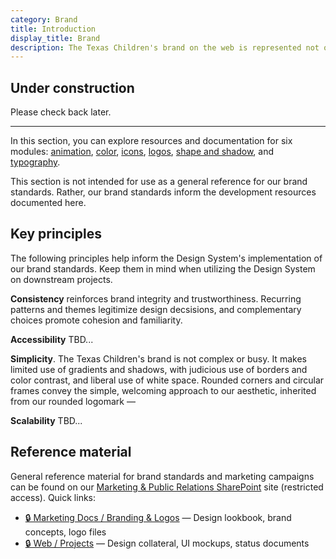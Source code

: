```yaml
---
category: Brand
title: Introduction
display_title: Brand
description: The Texas Children's brand on the web is represented not only through our logos and trademarks, but every design decision from color to typography, iconography to shape and shadow.
---
```


<tcds-icon icon="error" style="--tcds-icon-size: 5rem; color: var(--tcds-color-red)"></tcds-icon>

## Under construction
Please check back later.

----

In this section, you can explore resources and documentation for six modules: [animation](/brand/animation), [color](/brand/color), [icons](/brand/icons), [logos](/brand/logos), [shape and shadow](/brand/shape-and-shadow), and [typography](/brand/typography).

This section is not intended for use as a general reference for our brand standards. Rather, our brand standards inform the development resources documented here.

## Key principles
The following principles help inform the Design System's implementation of our brand standards. Keep them in mind when utilizing the Design System on downstream projects.

**Consistency** reinforces brand integrity and trustworthiness. Recurring patterns and themes legitimize design decsisions, and complementary choices promote cohesion and familiarity.

**Accessibility** TBD...

**Simplicity**. The Texas Children's brand is not complex or busy. It makes limited use of gradients and shadows, with judicious use of borders and color contrast, and liberal use of white space. Rounded corners and circular frames convey the simple, welcoming approach to our aesthetic, inherited from our rounded logomark — <tcds-icon icon="texas-childrens" style="color: var(--tcds-color-primary)"></tcds-icon></li>

**Scalability** TBD...

## Reference material
General reference material for brand standards and marketing campaigns can be found on our [Marketing &amp; Public Relations SharePoint](https://texaschildrens.sharepoint.com/sites/MPRPSharedFiles) site (restricted access). Quick links:
* [🔒 Marketing Docs / Branding &amp; Logos](https://texaschildrens.sharepoint.com/sites/MPRPSharedFiles/Shared%20Documents/Forms/AllItems.aspx?id=%2Fsites%2FMPRPSharedFiles%2FShared%20Documents%2FMarketing%20Docs%2FBranding%20%26%20Logos) — Design lookbook, brand concepts, logo files
* [🔒 Web / Projects](https://texaschildrens.sharepoint.com/sites/MPRPSharedFiles/Shared%20Documents/Forms/AllItems.aspx?id=%2Fsites%2FMPRPSharedFiles%2FShared%20Documents%2FWeb%2FProjects%2FRazorfish1) — Design collateral, UI mockups, status documents